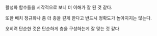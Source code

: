 활성화 함수들을 시각적으로 보니 더 이해가 잘 된 것 같다. 

또한 배치 정규화나 좀 더 층을 깊게 한다고 반드시 정확도가 높아지지는 않는다. 

오히려 단순한 것은 단순하게 층을 구성하는게 잘 맞는 것 같다

